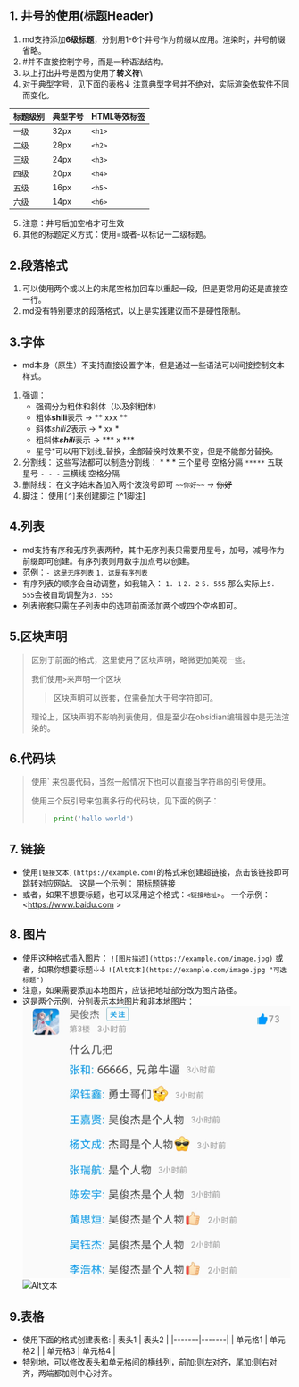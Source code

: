 ## 1. 井号的使用(标题Header)
1. md支持添加**6级标题**，分别用1-6个井号作为前缀以应用。渲染时，井号前缀省略。
2. \#并不直接控制字号，而是一种语法结构。
3. 以上打出井号是因为使用了**转义符**\\
4. 对于典型字号，见下面的表格↓  注意典型字号并不绝对，实际渲染依软件不同而变化。

| 标题级别 | 典型字号 | HTML等效标签 |
| ---- | ---- | -------- |
| 一级   | 32px | `<h1>`   |
| 二级   | 28px | `<h2>`   |
| 三级   | 24px | `<h3>`   |
| 四级   | 20px | `<h4>`   |
| 五级   | 16px | `<h5>`   |
| 六级   | 14px | `<h6>`   |
5. 注意：井号后加空格才可生效
6. 其他的标题定义方式：使用=或者-以标记一二级标题。

## 2.段落格式
1. 可以使用两个或以上的末尾空格加回车以重起一段，但是更常用的还是直接空一行。
2. md没有特别要求的段落格式，以上是实践建议而不是硬性限制。  

## 3.字体
- md本身（原生）不支持直接设置字体，但是通过一些语法可以间接控制文本样式。
1. 强调：
    - 强调分为粗体和斜体（以及斜粗体）
    - 粗体**shili**表示 -> \*\* xxx \*\*
    - 斜体*shili2*表示 -> \* xx \*
    - 粗斜体***shili***表示 -> \*\*\* x \*\*\*
    - 星号\*可以用下划线\_替换，全部替换时效果不变，但是不能部分替换。
2. 分割线：
    这些写法都可以制造分割线：
    \* \* \*  三个星号 空格分隔
    `*****`  五联星号
    `- - -` 三横线 空格分隔
3. 删除线：
    在文字始末各加入两个波浪号即可
    `~~你好~~` -> ~~你好~~
4. 脚注：
    使用`[^]`来创建脚注
    [^1脚注]

[^1]: 这是一个脚注qwq
	

## 4.列表
- md支持有序和无序列表两种，其中无序列表只需要用星号，加号，减号作为前缀即可创建。有序列表则用数字加点号以创建。
- 范例：`- 这是无序列表` `1. 这是有序列表`
- 有序列表的顺序会自动调整，如我输入：
    `1. 1`
    `2. 2`
    `5. 555`
    那么实际上`5. 555`会被自动调整为`3. 555`
- 列表嵌套只需在子列表中的选项前面添加两个或四个空格即可。

## 5.区块声明
> 区别于前面的格式，这里使用了区块声明，略微更加美观一些。
> 
> 我们使用`>`来声明一个区块
> > 区块声明可以嵌套，仅需叠加大于号字符即可。
> 
> 理论上，区块声明不影响列表使用，但是至少在obsidian编辑器中是无法渲染的。

## 6.代码块
> 使用\` 来包裹代码，当然一般情况下也可以直接当字符串的引号使用。
> 
> 使用三个反引号来包裹多行的代码块，见下面的例子：
>  > ```python
>  > print('hello world')
>  > ```

## 7. 链接
- 使用`[链接文本](https://example.com)`的格式来创建超链接，点击该链接即可跳转对应网站。
    这是一个示例： [带标题链接](https://example.com "点击这里")  
- 或者，如果不想要标题，也可以采用这个格式：`<链接地址>`。
    一个示例：<https://www.baidu.com >

## 8. 图片
- 使用这种格式插入图片：
    `![图片描述](https://example.com/image.jpg)`
    或者，如果你想要标题↓↓
    `![Alt文本](https://example.com/image.jpg "可选标题")`
- 注意，如果需要添加本地图片，应该把地址部分改为图片路径。
- 这是两个示例，分别表示本地图片和非本地图片：
    ![本地图片](1.jpg "本地图片")
    ![Alt文本](https://img2.baidu.com/it/u=3498204231,2724330704&fm=253&fmt=auto&app=138&f=JPEG?w=800&h=1040"可选标题")

## 9.表格
- 使用下面的格式创建表格:
    | 表头1 | 表头2 |
    |-------|-------|
    | 单元格1 | 单元格2 |
    | 单元格3 | 单元格4 |
- 特别地，可以修改表头和单元格间的横线列，前加:则左对齐，尾加:则右对齐，两端都加则中心对齐。

